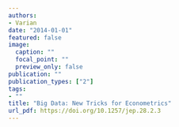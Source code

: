 ```yaml
---
authors:
- Varian
date: "2014-01-01"
featured: false
image:
  caption: ""
  focal_point: ""
  preview_only: false
publication: ""
publication_types: ["2"]
tags:
- ""
title: "Big Data: New Tricks for Econometrics"
url_pdf: https://doi.org/10.1257/jep.28.2.3
---
```


